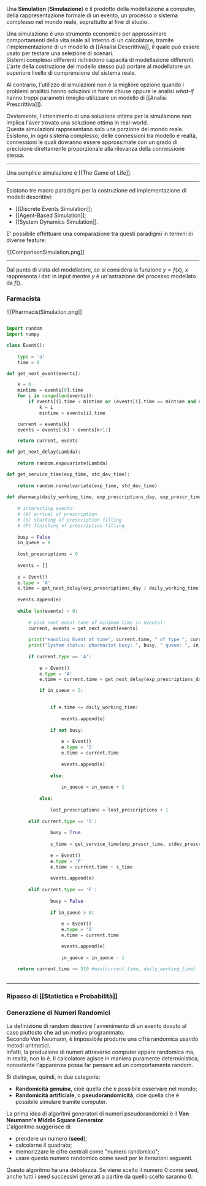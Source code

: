 Una **Simulation** (**Simulazione**) è il prodotto della modellazione a computer, della rappresentazione formale di un evento, un processo o sistema complesso nel mondo reale, soprattutto al fine di studio.<br />

Una simulazione è uno strumento economico per approssimare comportamenti della vita reale all'interno di un calcolatore, tramite l'implementazione di un modello di [[Analisi Descrittiva]], il quale può essere usato per testare una selezione di scenari.<br />
Sistemi complessi differenti richiedono capacità di modellazione differenti.<br />
L'arte della costruzione del modello stesso può portare al modellatore un superiore livello di comprensione del sistema reale.<br />

Al contrario, l'utilizzo di simulazioni non è la migliore opzione quando i problemi analitici hanno soluzioni in forme chiuse oppure le analisi _what-if_ hanno troppi parametri (meglio utilizzare un modello di [[Analisi Prescrittiva]]).<br />

Ovviamente, l'ottenimento di una soluzione ottima per la simulazione non implica l'aver trovato una soluzione ottima in real-world.<br />
Queste simulazioni rappresentano solo una porzione del mondo reale. Esistono, in ogni sistema complesso, delle connessioni tra modello e realtà, connessioni le quali dovranno essere approssimate con un grado di precisione direttamente proporzionale alla rilevanza della connessione stessa.<br />

--------------------------------------------------------------

Una semplice simulazione è [[The Game of Life]].<br /> 
 
--------------------------------------------------------------

Esistono tre macro paradigmi per la costruzione ed implementazione di modelli descrittivi:
- [[Discrete Events Simulation]];
- [[Agent-Based Simulation]];
- [[System Dynamics Simulation]].

E' possibile effettuare una comparazione tra questi paradigmi in termini di diverse feature:

![[ComparisonSimulation.png]]

--------------------------------------------------------------

Dal punto di vista del modellatore, se si considera la funzione $y = f(x)$, $x$ rappresenta i dati in input mentre $y$ è un'astrazione del processo modellato da $f()$.<br />

### Farmacista ###

![[PharmacistSimulation.png]]

```python

import random
import numpy

class Event():
    
    type = 'a'
    time = 0

def get_next_event(events):

    k = 0
    mintime = events[0].time
    for i in range(len(events)):
        if events[i].time < mintime or (events[i].time == mintime and events[i].type == 'S'):
            k = i
            mintime = events[i].time

    current = events[k]
    events = events[:k] + events[k+1:]

    return current, events

def get_next_delay(Lambda):
    
    return random.expovariate(Lambda)

def get_service_time(exp_time, std_dev_time):
    
    return random.normalvariate(exp_time, std_dev_time)
    
def pharmacy(daily_working_time, exp_prescriptions_day, exp_prescr_time, stdev_prescr_time):
    
    # interesting events:
    # (A) arrival of prescription
    # (S) starting of prescription filling
    # (F) finishing of prescription filling
    
    busy = False
    in_queue = 0
    
    lost_prescriptions = 0
    
    events = []
    
    e = Event()
    e.type = 'A'
    e.time = get_next_delay(exp_prescriptions_day / daily_working_time)
    
    events.append(e)
    
    while len(events) > 0:
        
        # pick next event (one of minimum time in events):
        current, events = get_next_event(events) 
        
        print("Handling Event at time", current.time, " of type ", current.type)
        print("System status: pharmacist busy: ", busy, " queue: ", in_queue)
        
        if current.type == 'A':
            
            e = Event()
            e.type = 'A'
            e.time = current.time + get_next_delay(exp_prescriptions_day / daily_working_time)

            if in_queue < 5:

                
                if e.time <= daily_working_time:
                    
                    events.append(e)
            
                if not busy:
                    
                    e = Event()
                    e.type = 'S'
                    e.time = current.time
                    
                    events.append(e)
                    
                else:
                    
                    in_queue = in_queue + 1
                
            else:
                
                lost_prescriptions = lost_prescriptions + 1
                
        elif current.type == 'S':
            
                busy = True
                
                s_time = get_service_time(exp_prescr_time, stdev_prescr_time)
                    
                e = Event()
                e.type = 'F'
                e.time = current.time + s_time
                
                events.append(e)
                
        elif current.type == 'F':
            
                busy = False
            
                if in_queue > 0:
                    
                    e = Event()
                    e.type = 'S'
                    e.time = current.time

                    events.append(e)
                    
                    in_queue = in_queue - 1
                    
    return current.time >= 510 #max(current.time, daily_working_time)				
				
```

--------------------------------------------------------------

### Ripasso di [[Statistica e Probabilità]] ###

###  Generazione di Numeri Randomici ###

La definizione di random descrive l'avvenimento di un evento dovuto al caso piuttosto che ad un motivo programmato.<br />
Secondo Von Neumann, è impossibile produrre una cifra randomica usando metodi aritmetici.<br />
Infatti, la produzione di numeri attraverso computer appare randomica ma, in realtà, non lo è. Il calcolatore agisce in maniera puramente deterministica, nonostante l'apparenza possa far pensare ad un comportamente random.<br />

Si distingue, quindi, in due categorie:
- **Randomicità genuina**, cioè quella che è possibile osservare nel mondo;
- **Randomicità artificiale**, o **pseudorandomicità**, cioè quella che è possibile simulare tramite computer.

La prima idea di algoritmi generatori di numeri pseudorandomici è il **Von Neumann's Middle Square Generator**.<br />
L'algoritmo suggerisce di:
- prendere un numero (**seed**);
- calcolarne il quadrato;
- memorizzare le cifre centrali come "numero randomico";
- usare questo numero randomico come seed per le iterazioni seguenti.

Questo algoritmo ha una debolezza. Se viene scelto il numero $0$ come seed, anche tutti i seed successivi generati a partire da quello scelto saranno $0$.<br />
